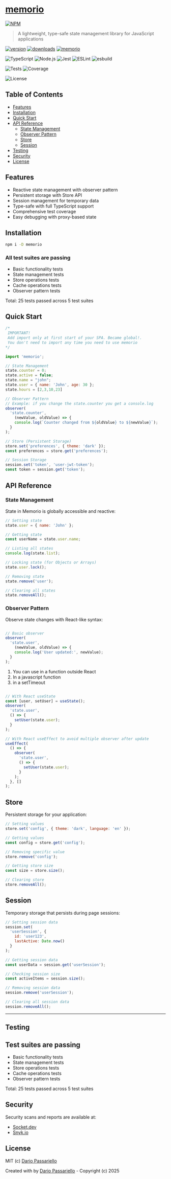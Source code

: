 # [memorio](https://npmjs.com/package/memorio)

[![NPM](https://nodei.co/npm/memorio.png?stars=true&downloads=true)](https://npmjs.com/package/memorio)

> A lightweight, type-safe state management library for JavaScript applications

[![version](https://img.shields.io/npm/v/memorio.svg)](https://npmjs.org/package/memorio)
[![downloads](https://img.shields.io/npm/dm/memorio.svg)](https://npmjs.org/package/memorio)
[![memorio](https://snyk.io/advisor/npm-package/memorio/badge.svg)](https://snyk.io/advisor/npm-package/memorio)

![TypeScript](https://img.shields.io/badge/TypeScript-gray?logo=typescript)
![Node.js](https://img.shields.io/badge/Node.js-gray?logo=node.js)
![Jest](https://img.shields.io/badge/Jest-gray?logo=jest)
![ESLint](https://img.shields.io/badge/ESLint-gray?logo=eslint)
![esbuild](https://img.shields.io/badge/esbuild-gray?logo=esbuild)

![Tests](https://img.shields.io/badge/tests-passing-brightgreen)
![Coverage](https://img.shields.io/badge/coverage-25%20passed-success)

![License](https://img.shields.io/badge/license-MIT-blue.svg)

## Table of Contents

- [Features](#features)
- [Installation](#installation)
- [Quick Start](#quick-start)
- [API Reference](#api-reference)
  - [State Management](#state-management)
  - [Observer Pattern](#observer-pattern)
  - [Store](#store)
  - [Session](#session)
- [Testing](#testing)
- [Security](#security)
- [License](#license)

## Features

- Reactive state management with observer pattern
- Persistent storage with Store API
- Session management for temporary data
- Type-safe with full TypeScript support
- Comprehensive test coverage
- Easy debugging with proxy-based state

## Installation

```bash
npm i -D memorio
```

### All test suites are passing

- Basic functionality tests
- State management tests
- Store operations tests
- Cache operations tests
- Observer pattern tests

Total: 25 tests passed across 5 test suites

## Quick Start

```javascript
/*
 IMPORTANT!
 Add import only at first start of your SPA. Became global!.
 You don't need to import any time you need to use memorio
*/

import 'memorio';

// State Management
state.counter = 0;
state.active = false;
state.name = "john";
state.user = { name: 'John', age: 30 };
state.hours = [2,3,10,23]

// Observer Pattern
// Example: if you change the state.counter you get a console.log
observer(
  'state.counter',
    (newValue, oldValue) => {
    console.log(`Counter changed from ${oldValue} to ${newValue}`);
  }
);

// Store (Persistent Storage)
store.set('preferences', { theme: 'dark' });
const preferences = store.get('preferences');

// Session Storage
session.set('token', 'user-jwt-token');
const token = session.get('token');
```

## API Reference

### State Management

State in Memorio is globally accessible and reactive:

```javascript
// Setting state
state.user = { name: 'John' };

// Getting state
const userName = state.user.name;

// Listing all states
console.log(state.list);

// Locking state (for Objects or Arrays)
state.user.lock();

// Removing state
state.remove('user');

// Clearing all states
state.removeAll();

```

### Observer Pattern

Observe state changes with React-like syntax:

```js

// Basic observer
observer(
  'state.user',
    (newValue, oldValue) => {
    console.log('User updated:', newValue);
  }
);

```

1. You can use in a function outside React
2. In a javascript function
3. in a setTimeout

```js

// With React useState
const [user, setUser] = useState();
observer(
  'state.user',
  () => {
    setUser(state.user);
  }
);

// With React useEffect to avoid multiple observer after update
useEffect(
  () => {
    observer(
      'state.user',
      () => {
        setUser(state.user);
      }
    );
  }, []
);
```

## Store

Persistent storage for your application:

```javascript
// Setting values
store.set('config', { theme: 'dark', language: 'en' });

// Getting values
const config = store.get('config');

// Removing specific value
store.remove('config');

// Getting store size
const size = store.size();

// Clearing store
store.removeAll();
```

## Session

Temporary storage that persists during page sessions:

```js
// Setting session data
session.set(
  'userSession', {
    id: 'user123',
    lastActive: Date.now()
  }
);

// Getting session data
const userData = session.get('userSession');

// Checking session size
const activeItems = session.size();

// Removing session data
session.remove('userSession');

// Clearing all session data
session.removeAll();
```

---

## Testing

## Test suites are passing

- Basic functionality tests
- State management tests
- Store operations tests
- Cache operations tests
- Observer pattern tests

Total: 25 tests passed across 5 test suites

## Security

Security scans and reports are available at:

- [Socket.dev](https://socket.dev/npm/package/memorio)
- [Snyk.io](https://security.snyk.io/package/npm/memorio)

## License

MIT (c) [Dario Passariello](https://dario.passariello.ca/)

Created with by [Dario Passariello](https://dario.passariello.ca/) - Copyright (c) 2025
